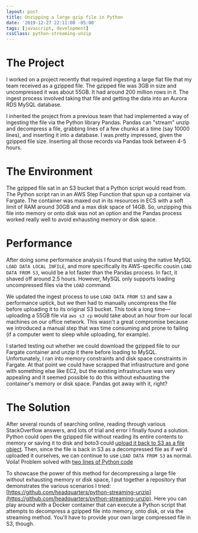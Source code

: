 ```yaml
---
layout: post
title: Unzipping a large gzip file in Python
date: '2019-12-27 22:11:00 -05:00'
tags: [javascript, development]
cssClass: python-streaming-unzip
---
```


# The Project
I worked on a project recently that required ingesting a large flat file that my team received as a gzipped file. The gzipped file was 3GB in size and uncompressed it was about 55GB. It had around 200 million rows in it. The ingest process involved taking that file and getting the data into an Aurora RDS MySQL database. 

I inherited the project from a previous team that had implemented a way of ingesting the file via the Python library Pandas. Pandas can "stream" unzip and decompress a file, grabbing lines of a few chunks at a time (say 10000 lines), and inserting it into a database. I was pretty impressed, given the gzipped file size. Inserting all those records via Pandas took between 4-5 hours. 

# The Environment
The gzipped file sat in an S3 bucket that a Python script would read from. The Python script ran in an AWS Step Function that spun up a container via Fargate. The container was maxed out in its resources in ECS with a soft limit of RAM around 30GB and a max disk space of 14GB. So, unzipping this file into memory or onto disk was not an option and the Pandas process worked really well to avoid exhausting memory or disk space. 

# Performance
After doing some performance analysis I found that using the native MySQL `LOAD DATA LOCAL INFILE`, and more specifically its AWS-specific cousin `LOAD DATA FROM S3`, would be a lot faster than the Pandas process. In fact, it shaved off around 2.5 hours. However, MySQL only supports loading uncompressed files via the `LOAD` command. 

We updated the ingest process to use `LOAD DATA FROM S3` and saw a performance uptick, but we then had to manually uncompress the file before uploading it to its original S3 bucket. This took a long time&mdash;uploading a 55GB file via `aws s3 cp` would take about an hour from our local machines on our office network. This wasn't a great compromise because we introduced a manual step that was time consuming and prone to failing (if a computer went to sleep while uploading, for example). 

I started testing out whether we could download the gzipped file to our Fargate container and unzip it there before loading to MySQL. Unfortunately, I ran into memory constraints and disk space constraints in Fargate. At that point we could have scrapped that infrastructure and gone with something else like EC2, but the existing infrastructure was very appealing and it seemed possible to do this without exhausting the container's memory or disk space. Pandas got away with it, right?

# The Solution
After several rounds of searching online, reading through various StackOverflow answers, and lots of trial and error I finally found a solution. Python could open the gzipped file without reading its entire contents to memory or saving it to disk and boto3 could [upload it back to S3 as a file object](https://boto3.amazonaws.com/v1/documentation/api/latest/reference/services/s3.html#S3.Client.upload_fileobj). Then, since the file is back in S3 as a decompressed file as if we'd uploaded it ourselves, we can continue to use `LOAD DATA FROM S3` as normal. Voila! Problem solved with [two lines of Python code](https://github.com/headquarters/python-streaming-unzip/blob/master/src/main.py#L22-L23)

To showcase the power of this method for decompressing a large file without exhausting memory or disk space, I put together a repository that demonstrates the various scenarios I tried: [https://github.com/headquarters/python-streaming-unzip](https://github.com/headquarters/python-streaming-unzip). Here you can play around with a Docker container that can execute a Python script that attempts to decompress a gzipped file into memory, onto disk, or via the streaming method. You'll have to provide your own large compressed file in S3, though. 




